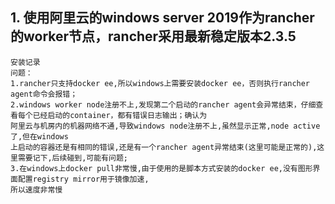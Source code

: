 ## 1. 使用阿里云的windows server 2019作为rancher的worker节点，rancher采用最新稳定版本2.3.5
```
安装记录
问题：
1.rancher只支持docker ee,所以windows上需要安装docker ee，否则执行rancher agent命令会报错；
2.windows worker node注册不上,发现第二个启动的rancher agent会异常结束，仔细查看每个已经启动的container，都有错误日志输出；确认为
阿里云与机房内的机器网络不通,导致windows node注册不上,虽然显示正常,node active了,但在windows
上启动的容器还是有相同的错误,还是有一个rancher agent异常结束(这里可能是正常的),这里需要记下,后续碰到,可能有问题;
3.在windows上docker pull非常慢,由于使用的是脚本方式安装的docker ee,没有图形界面配置registry mirror用于镜像加速,
所以速度非常慢
```

